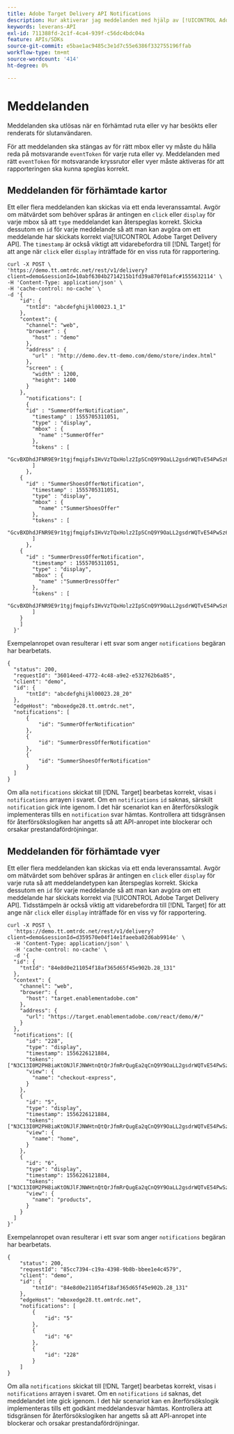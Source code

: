 ```yaml
---
title: Adobe Target Delivery API Notifications
description: Hur aktiverar jag meddelanden med hjälp av [!UICONTROL Adobe Target Delivery API]?
keywords: leverans-API
exl-id: 711388fd-2c1f-4ca4-939f-c56dc4bdc04a
feature: APIs/SDKs
source-git-commit: e5bae1ac9485c3e1d7c55e6386f332755196ffab
workflow-type: tm+mt
source-wordcount: '414'
ht-degree: 0%

---
```


# Meddelanden

Meddelanden ska utlösas när en förhämtad ruta eller vy har besökts eller renderats för slutanvändaren.

För att meddelanden ska stängas av för rätt mbox eller vy måste du hålla reda på motsvarande `eventToken` för varje ruta eller vy. Meddelanden med rätt `eventToken` för motsvarande kryssrutor eller vyer måste aktiveras för att rapporteringen ska kunna speglas korrekt.

## Meddelanden för förhämtade kartor

Ett eller flera meddelanden kan skickas via ett enda leveranssamtal. Avgör om mätvärdet som behöver spåras är antingen en `click` eller `display` för varje mbox så att `type` meddelandet kan återspeglas korrekt. Skicka dessutom en `id` för varje meddelande så att man kan avgöra om ett meddelande har skickats korrekt via[!UICONTROL  Adobe Target Delivery API]. The `timestamp` är också viktigt att vidarebefordra till [!DNL Target] för att ange när `click` eller `display` inträffade för en viss ruta för rapportering.

```
curl -X POST \
'https://demo.tt.omtrdc.net/rest/v1/delivery?client=demo&sessionId=10abf6304b2714215b1fd39a870f01afc#1555632114' \
-H 'Content-Type: application/json' \
-H 'cache-control: no-cache' \
-d '{
    "id": {
      "tntId": "abcdefghijkl00023.1_1"
    },
    "context": {
      "channel": "web",
      "browser" : {
        "host" : "demo"
      },
      "address" : {
        "url" : "http://demo.dev.tt-demo.com/demo/store/index.html"
      },
      "screen" : {
        "width" : 1200,
        "height": 1400
      }
    },
      "notifications": [
      {
      "id" : "SummerOfferNotification",
        "timestamp" : 1555705311051,
        "type" : "display",
        "mbox" : {
          "name" :"SummerOffer"   
        },
        "tokens" : [
          "GcvBXDhdJFNR9E9r1tgjfmqipfsIHvVzTQxHolz2IpSCnQ9Y9OaLL2gsdrWQTvE54PwSz67rmXWmSnkXpSSS2Q"
        ]
      },
    {
      "id" : "SummerShoesOfferNotification",
        "timestamp" : 1555705311051,
        "type" : "display",
        "mbox" : {
          "name" :"SummerShoesOffer"   
        },
        "tokens" : [
          "GcvBXDhdJFNR9E9r1tgjfmqipfsIHvVzTQxHolz2IpSCnQ9Y9OaLL2gsdrWQTvE54PwSz67rmXWmSnkXpSSS2Q"
        ]
      },
    {
      "id" : "SummerDressOfferNotification",
        "timestamp" : 1555705311051,
        "type" : "display",
        "mbox" : {
          "name" :"SummerDressOffer"   
        },
        "tokens" : [
          "GcvBXDhdJFNR9E9r1tgjfmqipfsIHvVzTQxHolz2IpSCnQ9Y9OaLL2gsdrWQTvE54PwSz67rmXWmSnkXpSSS2Q"
        ]
    } 
    ]
  }'
```

Exempelanropet ovan resulterar i ett svar som anger `notifications` begäran har bearbetats.

```
{
  "status": 200,
  "requestId": "36014eed-4772-4c48-a9e2-e532762b6a85",
  "client": "demo",
  "id": {
      "tntId": "abcdefghijkl00023.28_20"
  },
  "edgeHost": "mboxedge28.tt.omtrdc.net",
  "notifications": [
      {
          "id": "SummerOfferNotification"
      },
      {
          "id": "SummerDressOfferNotification"
      },
      {
          "id": "SummerShoesOfferNotification"
      }
  ]
}
```

Om alla `notifications` skickat till [!DNL Target] bearbetas korrekt, visas i `notifications` arrayen i svaret. Om en `notifications` `id` saknas, särskilt `notification` gick inte igenom. I det här scenariot kan en återförsökslogik implementeras tills en `notification` svar hämtas. Kontrollera att tidsgränsen för återförsökslogiken har angetts så att API-anropet inte blockerar och orsakar prestandafördröjningar.

## Meddelanden för förhämtade vyer

Ett eller flera meddelanden kan skickas via ett enda leveranssamtal. Avgör om mätvärdet som behöver spåras är antingen en `click` eller `display` för varje ruta så att meddelandetypen kan återspeglas korrekt. Skicka dessutom en `id` för varje meddelande så att man kan avgöra om ett meddelande har skickats korrekt via [!UICONTROL Adobe Target Delivery API]. Tidsstämpeln är också viktig att vidarebefordra till [!DNL Target] för att ange när `click` eller `display` inträffade för en viss vy för rapportering.

```
curl -X POST \
  'https://demo.tt.omtrdc.net/rest/v1/delivery?client=demo&sessionId=d359570e04f14e1faeeba02d6ab9914e' \
  -H 'Content-Type: application/json' \
  -H 'cache-control: no-cache' \
  -d '{
  "id": {
    "tntId": "84e8d0e211054f18af365d65f45e902b.28_131"
  },
  "context": {
    "channel": "web",
    "browser": {
      "host": "target.enablementadobe.com"
    },
    "address": {
      "url": "https://target.enablementadobe.com/react/demo/#/"
    }
  },
  "notifications": [{
      "id": "228",
      "type": "display",
      "timestamp": 1556226121884,
      "tokens": ["N3C13I0M2PH8iaKtONJlFJNWHtnQtQrJfmRrQugEa2qCnQ9Y9OaLL2gsdrWQTvE54PwSz67rmXWmSnkXpSSS2Q=="],
      "view": {
        "name": "checkout-express",
      }
    },
    {
      "id": "5",
      "type": "display",
      "timestamp": 1556226121884,
      "tokens": ["N3C13I0M2PH8iaKtONJlFJNWHtnQtQrJfmRrQugEa2qCnQ9Y9OaLL2gsdrWQTvE54PwSz67rmXWmSnkXpSSS2Q=="],
      "view": {
        "name": "home",
      }
    },
    {
      "id": "6",
      "type": "display",
      "timestamp": 1556226121884,
      "tokens": ["N3C13I0M2PH8iaKtONJlFJNWHtnQtQrJfmRrQugEa2qCnQ9Y9OaLL2gsdrWQTvE54PwSz67rmXWmSnkXpSSS2Q=="],
      "view": {
        "name": "products",
      }
    }
  ]
}'
```

Exempelanropet ovan resulterar i ett svar som anger `notifications` begäran har bearbetats.

```
{
    "status": 200,
    "requestId": "85cc7394-c19a-4398-9b8b-bbee1e4c4579",
    "client": "demo",
    "id": {
        "tntId": "84e8d0e211054f18af365d65f45e902b.28_131"
    },
    "edgeHost": "mboxedge28.tt.omtrdc.net",
    "notifications": [
        {
            "id": "5"
        },
        {
            "id": "6"
        },
        {
            "id": "228"
        }
    ]
}
```

Om alla `notifications` skickat till  [!DNL Target] bearbetas korrekt, visas i `notifications` arrayen i svaret. Om en `notifications` `id` saknas, det meddelandet inte gick igenom. I det här scenariot kan en återförsökslogik implementeras tills ett godkänt meddelandesvar hämtas. Kontrollera att tidsgränsen för återförsökslogiken har angetts så att API-anropet inte blockerar och orsakar prestandafördröjningar.
